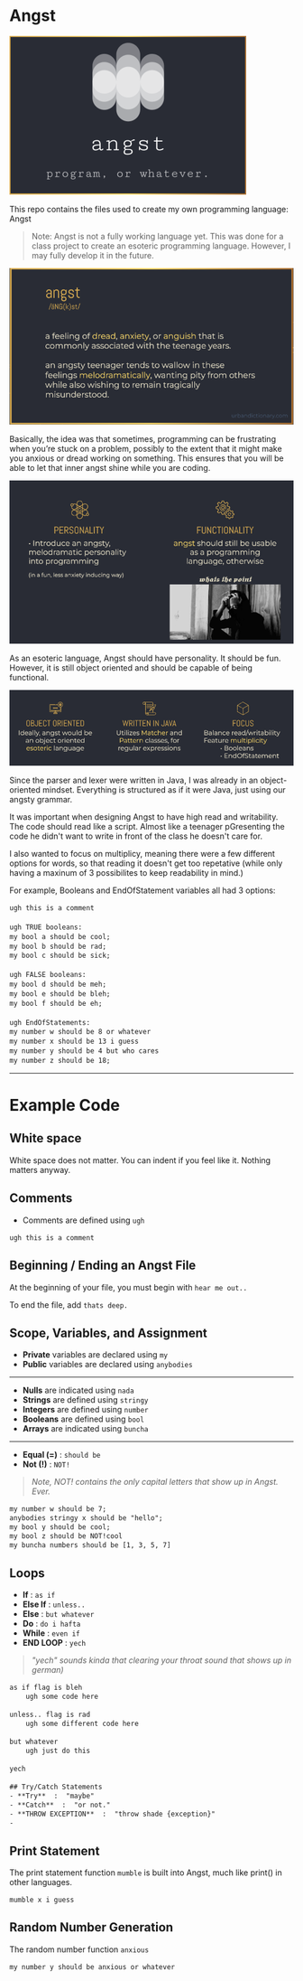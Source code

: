 # Angst


![picture 1](images/1c59742cc19c4348a76b4b8d6325a3c6e86500588c1a1604686e05aab503377e.png)  


This repo contains the files used to create my own programming language: Angst
> Note: Angst is not a fully working language yet. This was done for a class project to create an esoteric programming language. However, I may fully develop it in the future.


![picture 2](images/f61dd0d1ee128ce915b0df54016d430b5641366db6d5cec77aab1781b634d3f4.png)  

Basically, the idea was that sometimes, programming can be frustrating when you’re stuck on a problem, possibly to the extent that it might make you anxious or dread working on something. This ensures that you will be able to let that inner angst shine while you are coding.

![picture 6](images/ac259de7e53ebbff5a4fdf17efb3507b55c65d3167e5e59998e8ea5605ed4e2f.png)  

As an esoteric language, Angst should have personality. It should be fun. 
However, it is still object oriented and should be capable of being functional.

![picture 7](images/bb0c06888c33476cab590ac72fd5aab30a82107833fc011666271a85d6901e34.png)  

Since the parser and lexer were written in Java, I was already in an object-oriented mindset. Everything is structured as if it were Java, just using our angsty grammar.

It was important when designing Angst to have high read and writability. The code should read like a script. Almost like a teenager pGresenting the code he didn't want to write in front of the class he doesn't care for. 

I also wanted to focus on multiplicy, meaning there were a few different options for words, so that reading it doesn't get too repetative (while only having a maxinum of 3 possibilites to keep readability in mind.)

For example, Booleans and EndOfStatement variables all had 3 options:

```html
ugh this is a comment

ugh TRUE booleans:
my bool a should be cool;
my bool b should be rad;
my bool c should be sick;

ugh FALSE booleans:
my bool d should be meh;
my bool e should be bleh;
my bool f should be eh;

ugh EndOfStatements:
my number w should be 8 or whatever
my number x should be 13 i guess
my number y should be 4 but who cares
my number z should be 18;
```


---
# Example Code

## White space
White space does not matter. You can indent if you feel like it. Nothing matters anyway.

## Comments
- Comments are defined using ```ugh```
```
ugh this is a comment
```
## Beginning / Ending an Angst File
At the beginning of your file, you must begin with 
``` hear me out.. ```

To end the file, add
``` thats deep. ```

## Scope, Variables, and Assignment 
- **Private** variables are declared using ```my```
- **Public** variables are declared using ```anybodies```

---
- **Nulls** are indicated using ```nada```
- **Strings** are defined using ```stringy```
- **Integers** are defined using ```number```
- **Booleans** are defined using ```bool```
- **Arrays** are indicated using ```buncha```
---
- **Equal (=)**  :  ```should be```
- **Not (!)**  :  ```NOT!```
> *Note, NOT! contains the only capital letters that show up in Angst. Ever.*
```
my number w should be 7;
anybodies stringy x should be "hello";
my bool y should be cool;
my bool z should be NOT!cool
my buncha numbers should be [1, 3, 5, 7]
```

## Loops
- **If**  :  ```as if```
- **Else If**  :  ```unless..```
- **Else**  :  ```but whatever```
- **Do**  :  ```do i hafta```
- **While**  :  ```even if```
- **END LOOP**  :  ```yech``` 
>*"yech" sounds kinda that clearing your throat sound that shows up in german)*
```
as if flag is bleh
    ugh some code here

unless.. flag is rad
    ugh some different code here

but whatever
    ugh just do this

yech

## Try/Catch Statements
- **Try**  :  "maybe"
- **Catch**  :  "or not."
- **THROW EXCEPTION**  :  "throw shade {exception}"
- 
```

## Print Statement
The print statement function ```mumble``` is built into Angst, much like print() in other languages. 

```
mumble x i guess
```

## Random Number Generation
The random number function ```anxious```

```
my number y should be anxious or whatever
```


